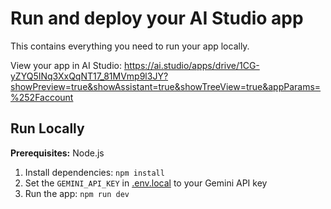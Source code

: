 # Run and deploy your AI Studio app

This contains everything you need to run your app locally.

View your app in AI Studio: https://ai.studio/apps/drive/1CG-yZYQ5INq3XxQqNT17_81MVmp9l3JY?showPreview=true&showAssistant=true&showTreeView=true&appParams=%252Faccount

## Run Locally

**Prerequisites:**  Node.js


1. Install dependencies:
   `npm install`
2. Set the `GEMINI_API_KEY` in [.env.local](.env.local) to your Gemini API key
3. Run the app:
   `npm run dev`
